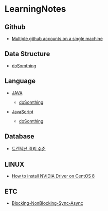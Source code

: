 # LearningNotes  

## Github

  * [Multiple github accounts on a single machine](https://github.com/sunnkis/LearningNotes/blob/master/Gihub/Multiple%20github%20accounts%20on%20a%20single%20machine.md)

## Data Structure

  * [doSomthing]()

## Language

  * [JAVA]()
    * [doSomthing]()
    
  * [JavaScript]()
    * [doSomthing]()

## Database

  * [트랜잭션 격리 수준](https://github.com/sunnkis/LearningNotes/blob/master/Database/%ED%8A%B8%EB%9E%9C%EC%9E%AD%EC%85%98%20%EA%B2%A9%EB%A6%AC%20%EC%88%98%EC%A4%80.md)
  
## LINUX

  * [How to install NVIDIA Driver on CentOS 8](https://github.com/sunnkis/LearningNotes/blob/master/LINUX/CentOS/How%20to%20install%20NVIDIA%20Driver%20on%20CentOS%208.md)
  
## ETC

  * [Blocking-NonBlocking-Sync-Async](https://github.com/sunnkis/LearningNotes/blob/master/ETC/Blocking-NonBlocking-Sync-Async.md)
